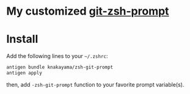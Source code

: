 # My customized [git-zsh-prompt](https://github.com/olivierverdier/zsh-git-prompt)

# Install

Add the following lines to your `~/.zshrc`:

```zsh
antigen bundle knakayama/zsh-git-prompt
antigen apply
```

then, add `-zsh-git-prompt` function to your favorite prompt variable(s).
